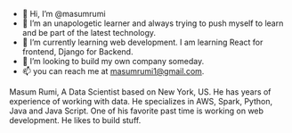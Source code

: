 - 👋 Hi, I’m @masumrumi
- 👀 I’m an unapologetic learner and always trying to push myself to learn and be part of the latest technology. 
- 🌱 I’m currently learning web development. I am learning React for frontend, Django for Backend. 
- 💞️ I’m looking to build my own company someday. 
- 📫 you can reach me at masumrumi1@gmail.com. 

Masum Rumi, A Data Scientist based on New York, US. He has years of experience of working with data. He specializes in AWS, Spark, Python, Java and Java Script. One of his favorite past time is working on web development. He likes to build stuff.

<!---
masumrumi/masumrumi is a ✨ special ✨ repository because its `README.md` (this file) appears on your GitHub profile.
You can click the Preview link to take a look at your changes.
--->
